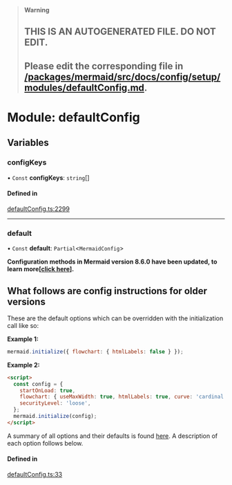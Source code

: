 > **Warning**
>
> ## THIS IS AN AUTOGENERATED FILE. DO NOT EDIT.
>
> ## Please edit the corresponding file in [/packages/mermaid/src/docs/config/setup/modules/defaultConfig.md](../../../../packages/mermaid/src/docs/config/setup/modules/defaultConfig.md).

# Module: defaultConfig

## Variables

### configKeys

• `Const` **configKeys**: `string`\[]

#### Defined in

[defaultConfig.ts:2299](https://github.com/mermaid-js/mermaid/blob/master/packages/mermaid/src/defaultConfig.ts#L2299)

---

### default

• `Const` **default**: `Partial`<`MermaidConfig`>

**Configuration methods in Mermaid version 8.6.0 have been updated, to learn more\[[click
here](8.6.0_docs.md)].**

## **What follows are config instructions for older versions**

These are the default options which can be overridden with the initialization call like so:

**Example 1:**

```js
mermaid.initialize({ flowchart: { htmlLabels: false } });
```

**Example 2:**

```html
<script>
  const config = {
    startOnLoad: true,
    flowchart: { useMaxWidth: true, htmlLabels: true, curve: 'cardinal' },
    securityLevel: 'loose',
  };
  mermaid.initialize(config);
</script>
```

A summary of all options and their defaults is found [here](#mermaidapi-configuration-defaults).
A description of each option follows below.

#### Defined in

[defaultConfig.ts:33](https://github.com/mermaid-js/mermaid/blob/master/packages/mermaid/src/defaultConfig.ts#L33)
